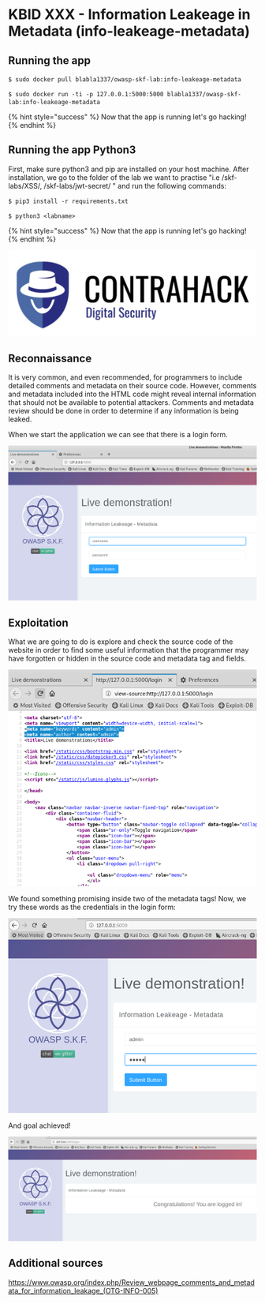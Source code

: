 # KBID XXX - Information Leakeage in Metadata (info-leakeage-metadata)

## Running the app

```text
$ sudo docker pull blabla1337/owasp-skf-lab:info-leakeage-metadata
```

```text
$ sudo docker run -ti -p 127.0.0.1:5000:5000 blabla1337/owasp-skf-lab:info-leakeage-metadata
```

{% hint style="success" %}
Now that the app is running let's go hacking!
{% endhint %}

## Running the app Python3

First, make sure python3 and pip are installed on your host machine.
After installation, we go to the folder of the lab we want to practise 
"i.e /skf-labs/XSS/, /skf-labs/jwt-secret/ " and run the following commands:

```
$ pip3 install -r requirements.txt
```

```
$ python3 <labname>
```

{% hint style="success" %}
 Now that the app is running let's go hacking!
{% endhint %}


![Docker image and write-up thanks to Contrahack.io !](.gitbook/assets/screen-shot-2019-03-04-at-21.33.32.png)

## Reconnaissance
It is very common, and even recommended, for programmers to include detailed comments and metadata on their source code. 
However, comments and metadata included into the HTML code might reveal internal information that should not be available 
to potential attackers. Comments and metadata review should be done in order to determine if any information is being leaked.

When we start the application we can see that there is a login form.

![](.gitbook/assets/info-leakeage-meta-01.png)

## Exploitation
What we are going to do is explore and check the source code of the website in order to find some useful information that the programmer may have forgotten or hidden
in the source code and metadata tag and fields.

![](.gitbook/assets/info-leakeage-meta-02.png)

We found something promising inside two of the metadata tags!
Now, we try these words as the credentials in the login form:

![](.gitbook/assets/info-leakeage-meta-03.png)

And goal achieved!

![](.gitbook/assets/info-leakeage-meta-04.png)

## Additional sources
https://www.owasp.org/index.php/Review_webpage_comments_and_metadata_for_information_leakage_(OTG-INFO-005)

